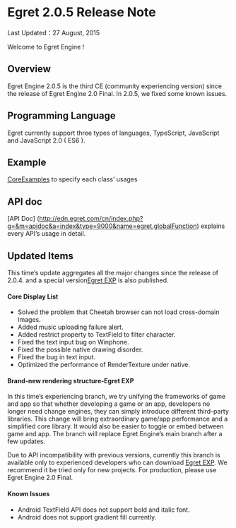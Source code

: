 Egret 2.0.5 Release Note
===============================


Last Updated：27 August, 2015

Welcome to Egret Engine !

## Overview

Egret Engine 2.0.5 is the third CE (community experiencing version) since the release of Egret Engine 2.0 Final. In 2.0.5, we fixed some known issues.

## Programming Language

Egret currently support three types of languages, TypeScript, JavaScript and JavaScript 2.0 ( ES6 ).

## Example

[CoreExamples](https://github.com/egret-labs/egret-examples) to specify each class’ usages

## API doc

[API Doc] (http://edn.egret.com/cn/index.php?g=&m=apidoc&a=index&type=9000&name=egret.globalFunction) explains every API’s usage in detail.

## Updated Items

This time’s update aggregates all the major changes since the release of 2.0.4. and a special version[Egret EXP](#EgretEXP) is also published.


#### Core Display List

* Solved the problem that Cheetah browser can not load cross-domain images.
* Added music uploading failure alert. 
* Added restrict property to TextField to filter character. 
* Fixed the text input bug on Winphone.
* Fixed the possible native drawing disorder.
* Fixed the bug in text input.
* Optimized the performance of RenderTexture under native.

<a name="EgretEXP"></a>
#### Brand-new rendering structure-Egret EXP
In this time’s experiencing branch, we try unifying the frameworks of game and app so that whether developing a game or an app, developers no longer need change engines, they can simply introduce different third-party libraries. This change will bring extraordinary game/app performance and a simplified core library. It would also be easier to toggle or embed between game and app. The branch will replace Egret Engine’s main branch after a few updates.

Due to API incompatibility with previous versions, currently this branch is available only to experienced developers who can download [Egret EXP](https://github.com/egret-labs/egret-core/tree/v2.4.2). We recommend it be tried only for new projects. For production, please use Egret Engine 2.0 Final.


#### Known Issues

* Android TextField API does not support bold and italic font.
* Android does not support gradient fill currently.